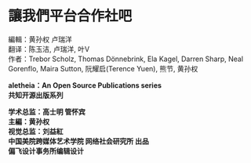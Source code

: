 # 讓我們平台合作社吧

編輯：黄孙权 卢瑞洋  
翻译：陈玉洁, 卢瑞洋, 叶V  
作者：Trebor Scholz, Thomas Dönnebrink, Ela Kagel, Darren Sharp, Neal Gorenflo, Maira Sutton, 阮耀启\(Terence Yuen\), 熊节, 黄孙权

**aletheia：An Open Source Publications series**  
**共知开源出版系列**

**学术总监：高士明 管怀宾**  
**主編：黄孙权**  
**视觉总监：刘益紅**  
**中国美院跨媒体艺术学院 网络社会研究所 出品**  
**偏飞设计事务所编辑设计**



